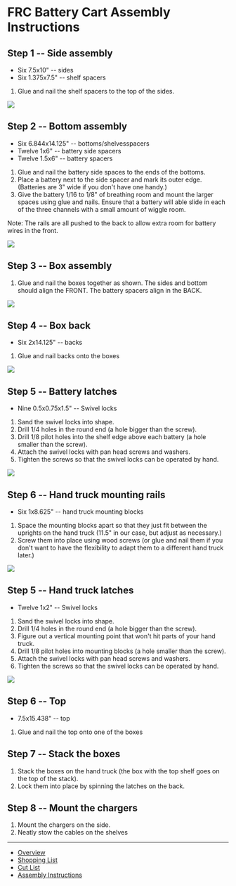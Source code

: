 # FRC Battery Cart Assembly Instructions

## Step 1 -- Side assembly

 - Six 7.5x10" -- sides
 - Six 1.375x7.5" -- shelf spacers

 1. Glue and nail the shelf spacers to the top of the sides.

![](side.png)

## Step 2 -- Bottom assembly

 - Six 6.844x14.125" -- bottoms/shelvesspacers
 - Twelve 1x6" -- battery side spacers
 - Twelve 1.5x6" -- battery spacers

 1. Glue and nail the battery side spaces to the ends of the bottoms.
 2. Place a battery next to the side spacer and mark its outer edge. (Batteries are 3" wide if you don't have one handy.)
 3. Give the battery 1/16 to 1/8" of breathing room and mount the larger spaces using glue and nails. Ensure that a battery will able slide in each of the three channels with a small amount of wiggle room.

 Note: The rails are all pushed to the back to allow extra room for battery wires in the front.

![](bottom.png)

## Step 3 -- Box assembly

 1. Glue and nail the boxes together as shown. The sides and bottom should align the FRONT. The battery spacers align in the BACK.

![](box.png)

## Step 4 -- Box back

 - Six 2x14.125" -- backs

 1. Glue and nail backs onto the boxes

![](back.png)

## Step 5 -- Battery latches

 - Nine 0.5x0.75x1.5" -- Swivel locks

 1. Sand the swivel locks into shape.
 2. Drill 1/4 holes in the round end (a hole bigger than the screw).
 3. Drill 1/8 pilot holes into the shelf edge above each battery (a hole smaller than the screw).
 4. Attach the swivel locks with pan head screws and washers.
 5. Tighten the screws so that the swivel locks can be operated by hand.

![](battery-latches.png)

## Step 6 -- Hand truck mounting rails

 - Six 1x8.625" -- hand truck mounting blocks 

 1. Space the mounting blocks apart so that they just fit between the uprights on the hand truck (11.5" in our case, but adjust as necessary.)
 2. Screw them into place using wood screws (or glue and nail them if you don't want to have the flexibility to adapt them to a different hand truck later.)

![](rails.png)

## Step 5 -- Hand truck latches

 - Twelve 1x2" -- Swivel locks

 1. Sand the swivel locks into shape.
 2. Drill 1/4 holes in the round end (a hole bigger than the screw).
 3. Figure out a vertical mounting point that won't hit parts of your hand truck.
 3. Drill 1/8 pilot holes into mounting blocks (a hole smaller than the screw).
 4. Attach the swivel locks with pan head screws and washers.
 5. Tighten the screws so that the swivel locks can be operated by hand.

![](dolly-latch.png)

## Step 6 -- Top

 - 7.5x15.438" -- top

 1. Glue and nail the top onto one of the boxes

## Step 7 -- Stack the boxes

 1. Stack the boxes on the hand truck (the box with the top shelf goes on the top of the stack).
 2. Lock them into place by spinning the latches on the back.

## Step 8 -- Mount the chargers

 1. Mount the chargers on the side.
 2. Neatly stow the cables on the shelves

----------------------------

 - [Overview](README.md)
 - [Shopping List](shopping.md)
 - [Cut List](cut.md)
 - [Assembly Instructions](instructions.md)